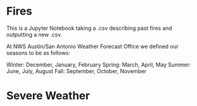 # Fires

This is a Jupyter Notebook taking a .csv describing past fires and outputting a new .csv.

At NWS Austin/San Antonio Weather Forecast Office we defined our seasons to be as follows:

Winter: December, January, February
Spring: March, April, May
Summer: June, July, August
Fall: September, October, November


# Severe Weather
